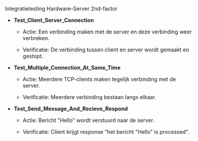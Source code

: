 Integratietesting Hardware-Server 2nd-factor

- **Test_Client_Server_Connection**
	
	* Actie: Een verbinding maken met de server en deze verbinding weer verbreken.
	
	* Verificatie: De verbinding tussen client en server wordt gemaakt en gestopt.
		

	
- **Test_Multiple_Connection_At_Same_Time**

	* Actie: Meerdere TCP-clients maken tegelijk verbinding met de server.
	
	* Verificatie: Meerdere verbinding bestaan langs elkaar.
	
	
	
- **Test_Send_Message_And_Recieve_Respond**

	* Actie: Bericht "Hello" wordt verstuurd naar de server.
	
	* Verificatie: Client krijgt response "het bericht "Hello" is processed".
	
